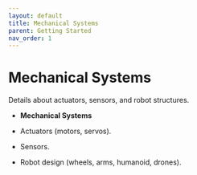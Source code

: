 ```yaml
---
layout: default
title: Mechanical Systems
parent: Getting Started
nav_order: 1
---
```


# Mechanical Systems

Details about actuators, sensors, and robot structures.

- **Mechanical Systems** 

- Actuators (motors, servos).
- Sensors.
- Robot design (wheels, arms, humanoid, drones).

